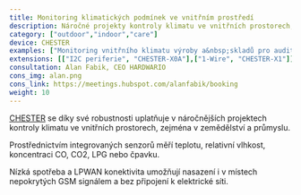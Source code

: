 ```yaml
---
title: Monitoring klimatických podmínek ve vnitřním prostředí
description: Náročné projekty kontroly klimatu ve vnitřních prostorech, zejména v zemědělství a&nbsp;průmyslu.
category: ["outdoor","indoor","care"]
device: CHESTER
examples: ["Monitoring vnitřního klimatu výroby a&nbsp;skladů pro audity kvality","Monitoring indexu teploty a vlhkosti (THI) u&nbsp;chovatelů zvířat","Monitoring klimatu v&nbsp;kancelářských prostorech","Monitoring teploty v&nbsp;mrazácích a&nbsp;chladících boxech"]
extensions: [["I2C periferie", "CHESTER-X0A"],["1-Wire", "CHESTER-X1"]]
consultation: Alan Fabik, CEO HARDWARIO
cons_img: alan.png
cons_link: https://meetings.hubspot.com/alanfabik/booking
weight: 10
---
```


[CHESTER](/cs/chester/) se díky své robustnosti uplatňuje v náročnějších projektech kontroly klimatu ve vnitřních prostorech, zejména v zemědělství a průmyslu.

Prostřednictvím integrovaných senzorů měří teplotu, relativní vlhkost, koncentraci CO, CO2, LPG nebo čpavku.

Nízká spotřeba a LPWAN konektivita umožňují nasazení i v místech nepokrytých GSM signálem a bez připojení k elektrické síti.
